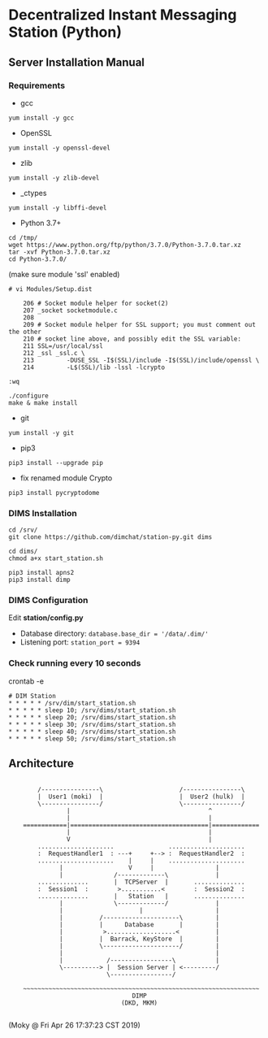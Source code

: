 # Decentralized Instant Messaging Station (Python)

## Server Installation Manual

### Requirements

* gcc

```
yum install -y gcc
```

* OpenSSL

```
yum install -y openssl-devel
```

* zlib

```
yum install -y zlib-devel
```

* _ctypes

```
yum install -y libffi-devel
```

* Python 3.7+

```
cd /tmp/
wget https://www.python.org/ftp/python/3.7.0/Python-3.7.0.tar.xz
tar -xvf Python-3.7.0.tar.xz
cd Python-3.7.0/
```

(make sure module 'ssl' enabled)

```
# vi Modules/Setup.dist

    206 # Socket module helper for socket(2)
    207 _socket socketmodule.c
    208 
    209 # Socket module helper for SSL support; you must comment out the other
    210 # socket line above, and possibly edit the SSL variable:
    211 SSL=/usr/local/ssl
    212 _ssl _ssl.c \
    213         -DUSE_SSL -I$(SSL)/include -I$(SSL)/include/openssl \
    214         -L$(SSL)/lib -lssl -lcrypto

:wq
```

```
./configure
make & make install
```

* git

```
yum install -y git
```

* pip3

```
pip3 install --upgrade pip
```

* fix renamed module Crypto

```
pip3 install pycryptodome
```

### DIMS Installation

```
cd /srv/
git clone https://github.com/dimchat/station-py.git dims

cd dims/
chmod a+x start_station.sh

pip3 install apns2
pip3 install dimp
```

### DIMS Configuration

Edit **station/config.py**

* Database directory: ```database.base_dir = '/data/.dim/'```
* Listening port: ```station_port = 9394```

### Check running every 10 seconds

crontab -e

```
# DIM Station
* * * * * /srv/dim/start_station.sh
* * * * * sleep 10; /srv/dims/start_station.sh
* * * * * sleep 20; /srv/dims/start_station.sh
* * * * * sleep 30; /srv/dims/start_station.sh
* * * * * sleep 40; /srv/dims/start_station.sh
* * * * * sleep 50; /srv/dims/start_station.sh
```

## Architecture

```

        /----------------\                     /----------------\
        |  User1 (moki)  |                     |  User2 (hulk)  |
        \----------------/                     \----------------/
                |                                      ^
                |                                      |
    ============|======================================|=============
                |                                      |
                V                                      |
        .....................               .....................
        :  RequestHandler1  : ---+     +--> :  RequestHandler2  :
        .....................    |     |    .....................
              |                  V     |                 |
              |              /-------------\             |
        ..............       |  TCPServer  |       ..............
        :  Session1  :        >...........<        :  Session2  :
        ..............       |   Station   |       ..............
              |              \-------------/             |
              |                     |                    |
              |          /---------------------\         |
              |          |      Database       |         |
              |           >...................<          |
              |          |  Barrack, KeyStore  |         |
              |          \---------------------/         |
              |                                          |
              |            /-----------------\           |
              \----------> |  Session Server | <---------/
                           \-----------------/
    
    ~~~~~~~~~~~~~~~~~~~~~~~~~~~~~~~~~~~~~~~~~~~~~~~~~~~~~~~~~~~~~~~~~
                                  DIMP
                               (DKD, MKM)
    
```

(Moky @ Fri Apr 26 17:37:23 CST 2019)
